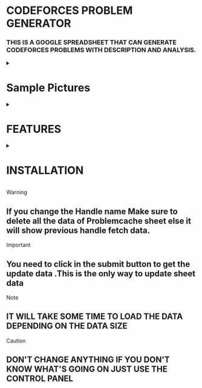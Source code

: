 # CODEFORCES PROBLEM GENERATOR

### THIS IS A GOOGLE SPREADSHEET THAT CAN GENERATE CODEFORCES PROBLEMS WITH DESCRIPTION AND ANALYSIS.

<details>
  <summary> <h1>Sample Pictures</h1> </summary>
  
  ###### Main Problem Details Interface
  ![Problem Details](https://github.com/user-attachments/assets/3a0a8bb0-9f2a-4fe9-b56a-994c3d437d5f)

  ###### Control Panel and Analysis Segment
  ![Analysis Page](https://github.com/user-attachments/assets/55031de8-eb27-46d8-975c-812bd2393fe1)

  ###### This is the page where we store the loaded data to reduce the time spent searching for the same data repeatedly.
  ![Problem Cache](https://github.com/user-attachments/assets/8f9ad4bf-7da6-49d2-a551-ae2bb9c8c396)

</details>



<details>
  <summary> <h1><strong>FEATURES</strong></h1>  </summary>

- Search for problems based on two values: Contest Division and Problem Number.
- Option to set the number of contests to retrieve using the "Number of Data" field in the control panel.
- Set your Codeforces handle to get the problem verdict and solving analytics.
- Get the count of distinct ratings and their frequency within the search range.
- Retrieve distinct tags and their count for all problems within the search range.
- Create an additional sheet called `ProblemCache` to save problem details for future use, reducing operation time.

</details>

<details>
  <summary> <h1><strong>INSTALLATION</strong></h1>  </summary>
    
- First, open this <a href="https://docs.google.com/spreadsheets/d/1o12iyqbBP_a7j9gnzz_yDR8nf5B7gGAV4JTJ0Ij68lU/edit?gid=0#gid=0" target="_blank">Sheet</a>
 and go to "File -> Make a Copy." This will create a copy of the sheet in your Google Drive.
- Scroll right in the sheet to find a segment called "Control Panel." This is the main part that controls the sheet data.
  
  - Fill in the Control Panel data as shown:
    ![CONTROL](https://github.com/user-attachments/assets/ab8852c7-6ef2-40dc-9631-c5f85edd462e)

  - It will ask for permission to modify the data in the sheet. Click "OK."
    ![PERMISSION - 1](https://github.com/user-attachments/assets/92e068ed-f407-4409-9bfa-e2b99cd50a00)

  - This is safe. Click the "Advanced" option below:
    ![p-2](https://github.com/user-attachments/assets/9bbe83c1-9915-486a-b17f-ef9690b12dec)
    ![p-3](https://github.com/user-attachments/assets/516ab95f-e37b-4e6b-b807-fb7acf3ab51f)

- Now you're ready to search for anything using the control panel.

</details>

> [!WARNING]  
> ## If you change the Handle name Make sure to delete all the data of Problemcache sheet else it will show previous handle fetch data.


> [!IMPORTANT]  
> ## You need to click in the submit button to get the update data .This is the only way to update sheet data


> [!NOTE]  
> ## IT WILL TAKE SOME TIME TO LOAD THE DATA DEPENDING ON THE DATA SIZE


> [!CAUTION]
> ## DON'T CHANGE ANYTHING IF YOU DON'T KNOW WHAT'S GOING ON JUST USE THE CONTROL PANEL


